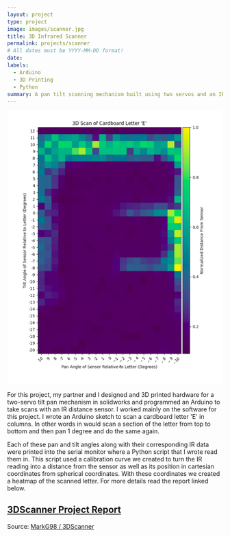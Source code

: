 ```yaml
---
layout: project
type: project
image: images/scanner.jpg
title: 3D Infrared Scanner
permalink: projects/scanner
# All dates must be YYYY-MM-DD format!
date:
labels:
  - Arduino
  - 3D Printing
  - Python
summary: A pan tilt scanning mechanism built using two servos and an IR distance sensor.
---
```


<img class="ui large right floated rounded image" src="../images/scan.jpg">


For this project, my partner and I designed and 3D printed hardware for a two-servo tilt pan mechanism in solidworks and programmed an Arduino to take scans with an IR distance sensor. I worked mainly on the software for this project. I wrote an Arduino sketch to scan a cardboard letter 'E' in columns. In other words in would scan a section of the letter from top to bottom and then pan 1 degree and do the same again.


Each of these pan and tilt angles along with their corresponding IR data were printed into the serial monitor where a Python script that I wrote read them in. This script used a calibration curve we created to turn the IR reading into a distance from the sensor as well as its position in cartesian coordinates from spherical coordinates. With these coordinates we created a heatmap of the scanned letter. For more details read the report linked below.

## [3DScanner Project Report](https://github.com/MarkG98/3DScanner/blob/master/Write-Up.pdf)

Source: <a href="https://github.com/MarkG98/3DScanner"><i class="large github icon "></i>MarkG98 / 3DScanner</a>

